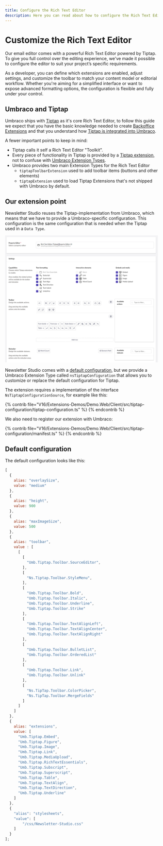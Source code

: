 ```yaml
---
title: Configure the Rich Text Editor
description: Here you can read about how to configure the Rich Text Editor, Tiptap, when used in Newsletter Studio
---
```

# Customize the Rich Text Editor
Our email editor comes with a powerful Rich Text Editor powered by Tiptap. To give you full control over the editing experience, we've made it possible to configure the editor to suit your project’s specific requirements.

As a developer, you can define which extensions are enabled, adjust settings, and customize the toolbar to match your content model or editorial workflow. Whether you're aiming for a simplified interface or want to expose advanced formatting options, the configuration is flexible and fully under your control.

## Umbraco and Tiptap
Umbraco ships with [Tiptap](https://tiptap.dev/) as it's core Rich Text Editor, to follow this guide we expect that you have the basic knowledge needed to create [Backoffice Extensions](https://docs.umbraco.com/umbraco-cms/customizing/overview) and that you understand how [Tiptap is integrated into Umbraco](https://docs.umbraco.com/umbraco-cms/fundamentals/backoffice/property-editors/built-in-umbraco-property-editors/rich-text-editor).

A fewer important points to keep in mind:

* Tiptap calls it self a Rich Text Editor "Toolkit".
* Every piece of functionality in Tiptap is provided by a [Tiptap extension](https://tiptap.dev/docs/editor/extensions/overview), not to confuse with [Umbraco Extension Types](https://docs.umbraco.com/umbraco-cms/customizing/extending-overview/extension-types).
* Umbraco provides two main Extension Types for the Rich Text Editor
  * `tiptapToolbarExtension` used to add toolbar items (buttons and other elements)
  * `tiptapExtension` used to load Tiptap Extensions that's not shipped with Umbraco by default.

## Our extension point
Newsletter Studio reuses the Tiptap-implementation from Umbraco, which means that we have to provide a Umbraco-specific configuration. This configuration is the same configuration that is needed when the Tiptap used in a `Data Type`.

![Rich Text Editor configuration in Umbraco](/media/tiptap/rich-text-editor--configuration.png)

Newsletter Studio comes with a [default configuration](#default-configuration), but we provide a Umbraco Extension Type called `nsTiptapConfiguration` that allows you to customize or replace the default configuration for Tiptap.

The extension requires a implementation of the interface `NsTiptapConfigurationSource`, for example like this:

{% contrib file="V16/Extensions-Demos/Demo.Web/Client/src/tiptap-configuration/tiptap-configuration.ts" %}
{% endcontrib %}

We also need to register our extension with Umbraco:

{% contrib file="V16/Extensions-Demos/Demo.Web/Client/src/tiptap-configuration/manifest.ts" %}
{% endcontrib %}

## Default configuration
The default configuration looks like this:

```javascript
[
  {
    alias: "overlaySize",
    value: "medium"
  },
  {
    alias: "height",
    value: 900
  },
  {
    alias: "maxImageSize",
    value: 500
  },
  {
    alias: "toolbar",
    value : [
      [
        [
          "Umb.Tiptap.Toolbar.SourceEditor",
        ],
        [
          "Ns.Tiptap.Toolbar.StyleMenu",
        ],
        [
          "Umb.Tiptap.Toolbar.Bold",
          "Umb.Tiptap.Toolbar.Italic",
          "Umb.Tiptap.Toolbar.Underline",
          "Umb.Tiptap.Toolbar.Strike"
        ],
        [
          "Umb.Tiptap.Toolbar.TextAlignLeft",
          "Umb.Tiptap.Toolbar.TextAlignCenter",
          "Umb.Tiptap.Toolbar.TextAlignRight"
        ],
        [
          "Umb.Tiptap.Toolbar.BulletList",
          "Umb.Tiptap.Toolbar.OrderedList"
        ],
        [
          "Umb.Tiptap.Toolbar.Link",
          "Umb.Tiptap.Toolbar.Unlink"
        ],
        [
          "Ns.TipTap.Toolbar.ColorPicker",
          "Ns.TipTap.Toolbar.MergeFields"
        ]
      ]
    ]
  },
  {
    alias: "extensions",
    value: [
      "Umb.Tiptap.Embed",
      "Umb.Tiptap.Figure",
      "Umb.Tiptap.Image",
      "Umb.Tiptap.Link",
      "Umb.Tiptap.MediaUpload",
      "Umb.Tiptap.RichTextEssentials",
      "Umb.Tiptap.Subscript",
      "Umb.Tiptap.Superscript",
      "Umb.Tiptap.Table",
      "Umb.Tiptap.TextAlign",
      "Umb.Tiptap.TextDirection",
      "Umb.Tiptap.Underline"
    ]
  },
  {
    "alias": "stylesheets",
    "value": [
        "/css/Newsletter-Studio.css"
    ]
  }
];
```